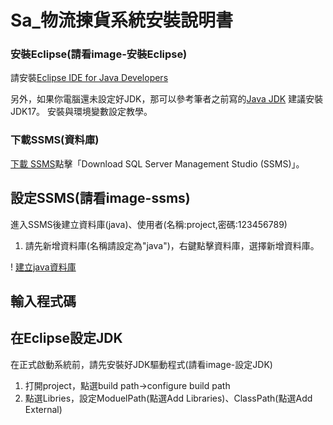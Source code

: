 # Sa_物流揀貨系統安裝說明書
### 安裝Eclipse(請看image-安裝Eclipse)

請安裝[Eclipse IDE for Java Developers](https://www.eclipse.org/downloads/download.php?file=/technology/epp/downloads/release/2024-12/R/eclipse-java-2024-12-R-win32-x86_64.zip)

另外，如果你電腦還未設定好JDK，那可以參考筆者之前寫的[Java JDK](https://www.kjnotes.com/devtools/35) 建議安裝JDK17。
安裝與環境變數設定教學。
### 下載SSMS(資料庫)

[下載 SSMS](https://learn.microsoft.com/en-us/sql/ssms/download-sql-server-management-studio-ssms?view=sql-server-ver16)點擊「Download SQL Server Management Studio (SSMS)」。
## 設定SSMS(請看image-ssms)

進入SSMS後建立資料庫(java)、使用者(名稱:project,密碼:123456789)
1. 請先新增資料庫(名稱請設定為"java")，右鍵點擊資料庫，選擇新增資料庫。

! [建立java資料庫](image/ssms/建立java資料庫.png"新增資料庫")
## 輸入程式碼

## 在Eclipse設定JDK

在正式啟動系統前，請先安裝好JDK驅動程式(請看image-設定JDK)
1. 打開project，點選build path->configure build path
2. 點選Libries，設定ModuelPath(點選Add Libraries)、ClassPath(點選Add External)

